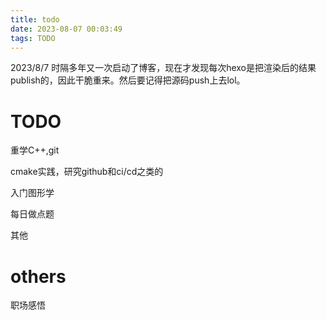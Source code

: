 ```yaml
---
title: todo
date: 2023-08-07 00:03:49
tags: TODO
---
```


2023/8/7 时隔多年又一次启动了博客，现在才发现每次hexo是把渲染后的结果publish的，因此干脆重来。然后要记得把源码push上去lol。

# TODO

重学C++,git

cmake实践，研究github和ci/cd之类的

入门图形学

每日做点题

其他

# others

职场感悟


